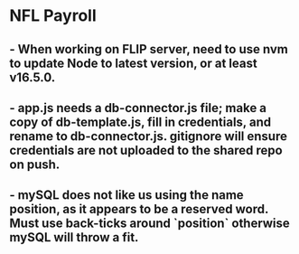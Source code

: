 # NFL Payroll

## - When working on FLIP server, need to use nvm to update Node to latest version, or at least v16.5.0.

## - app.js needs a db-connector.js file; make a copy of db-template.js, fill in credentials, and rename to db-connector.js. gitignore will ensure credentials are not uploaded to the shared repo on push.

## - mySQL does not like us using the name position, as it appears to be a reserved word. Must use back-ticks around \`position\` otherwise mySQL will throw a fit.